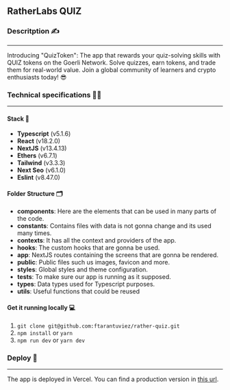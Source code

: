 ## RatherLabs QUIZ

### Descritption ✍️

---

Introducing "QuizToken": The app that rewards your quiz-solving skills with QUIZ tokens on the Goerli Network. Solve quizzes, earn tokens, and trade them for real-world value. Join a global community of learners and crypto enthusiasts today! 😎

### Technical specifications 👨‍💻

---

#### Stack 📝

- **Typescript** (v5.1.6)
- **React** (v18.2.0)
- **NextJS** (v13.4.13)
- **Ethers** (v6.7.1)
- **Tailwind** (v3.3.3)
- **Next Seo** (v6.1.0)
- **Eslint** (v8.47.0)

#### Folder Structure 🗂

- **components**: Here are the elements that can be used in many parts of the code.
- **constants**: Contains files with data is not gonna change and its used many times.
- **contexts**: It has all the context and providers of the app.
- **hooks**: The custom hooks that are gonna be used.
- **app**: NextJS routes containing the screens that are gonna be rendered.
- **public**: Public files such us images, favicon and more.
- **styles**: Global styles and theme configuration.
- **tests**: To make sure our app is running as it supposed.
- **types**: Data types used for Typescript purposes.
- **utils**: Useful functions that could be reused

#### Get it running locally 💻

1. `git clone git@github.com:ftarantuviez/rather-quiz.git`
2. `npm install` or `yarn`
3. `npm run dev` or `yarn dev`

### Deploy 🚀

---

The app is deployed in Vercel.
You can find a production version in [this url](TODO).

